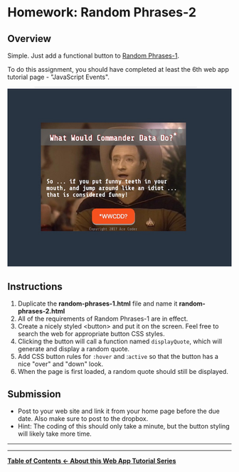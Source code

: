 # Homework: Random Phrases-2

## Overview
Simple. Just add a functional button to [Random Phrases-1](HW-random-phrases-1.md).

To do this assignment, you should have completed at least the 6th web app tutorial page - "JavaScript Events".

![Web Page](_images/random-phrases-2-done.jpg)

## Instructions
1. Duplicate the **random-phrases-1.html** file and name it **random-phrases-2.html**
1. All of the requirements of Random Phrases-1 are in effect.
1. Create a nicely styled &lt;button> and put it on the screen. Feel free to search the web for appropriate button CSS styles.
1. Clicking the button will call a function named `displayQuote`, which will generate and display a random quote.
1. Add CSS button rules for `:hover` and :`active` so that the button has a nice "over" and "down" look.
1. When the page is first loaded, a random quote should still be displayed.

## Submission
- Post to your web site and link it from your home page before the due date. Also make sure to post to the dropbox.
- Hint: The coding of this should only take a minute, but the button styling will likely take more time.

<hr><hr>

**[Table of Contents <- About this Web App Tutorial Series](web-apps-0.md)**
